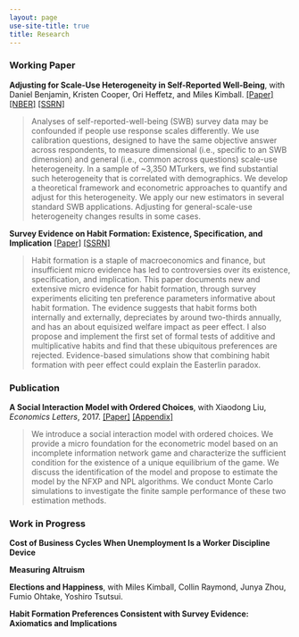 ```yaml
---
layout: page
use-site-title: true
title: Research
---
```


### Working Paper
**Adjusting for Scale-Use Heterogeneity in Self-Reported Well-Being**, with Daniel Benjamin, Kristen Cooper, Ori Heffetz, and Miles Kimball. [[Paper]](/research/scale_use/BCHKZ.pdf) [[NBER]](https://www.nber.org/papers/w31728) [[SSRN]](https://papers.ssrn.com/sol3/papers.cfm?abstract_id=4568587)    
> Analyses of self-reported-well-being (SWB) survey data may be confounded if people use response scales differently. We use calibration questions, designed to have the same objective answer across respondents, to measure dimensional (i.e., specific to an SWB dimension) and general (i.e., common across questions) scale-use heterogeneity. In a sample of ~3,350 MTurkers, we find substantial such heterogeneity that is correlated with demographics. We develop a theoretical framework and econometric approaches to quantify and adjust for this heterogeneity. We apply our new estimators in several standard SWB applications. Adjusting for general-scale-use heterogeneity changes results in some cases.



**Survey Evidence on Habit Formation: Existence, Specification, and Implication** [[Paper]](/research/habit/Habit_Zhou_Paper.pdf) [[SSRN]](https://papers.ssrn.com/sol3/papers.cfm?abstract_id=3685591)  
> Habit formation is a staple of macroeconomics and finance, but insufficient micro evidence has led to controversies over its existence, specification, and implication. This paper documents new and extensive micro evidence for habit formation, through survey experiments eliciting ten preference parameters informative about habit formation. The evidence suggests that habit forms both internally and externally, depreciates by around two-thirds annually, and has an about equisized welfare impact as peer effect. I also propose and implement the first set of formal tests of additive and multiplicative habits and find that these ubiquitous preferences are rejected. Evidence-based simulations show that combining habit formation with peer effect could explain the Easterlin paradox.



### Publication
**A Social Interaction Model with Ordered Choices**, with Xiaodong Liu, *Economics Letters*, 2017. [[Paper]](/research/social_ordered_choice/Social_Ordered_Choice_Paper.pdf) [[Appendix]](/research/social_ordered_choice/Social_Ordered_Choice_Appendix.pdf)    
> We introduce a social interaction model with ordered choices. We provide a micro foundation for the econometric model based on an incomplete information network game and characterize the sufficient condition for the existence of a unique equilibrium of the game. We discuss the identification of the model and propose to estimate the model by the NFXP and NPL algorithms. We conduct Monte Carlo simulations to investigate the finite sample performance of these two estimation methods.


### Work in Progress
**Cost of Business Cycles When Unemployment Is a Worker Discipline Device** 

**Measuring Altruism** 

**Elections and Happiness**, with Miles Kimball, Collin Raymond, Junya Zhou, Fumio Ohtake, Yoshiro Tsutsui.    

**Habit Formation Preferences Consistent with Survey Evidence: Axiomatics and Implications**    



